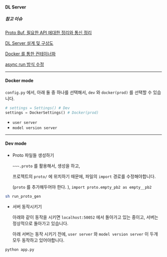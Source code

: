 #### DL Server 



##### 참고 이슈

[Proto Buf, 필요한 API 에대한 정리와 통신 정리](https://github.com/heojae/FoodImageRotationAdmin/issues/13)

[DL Server 설계 및 구상도](https://github.com/heojae/FoodImageRotationAdmin/issues/27)

[Docker 를 통한 컨테이너화](https://github.com/heojae/FoodImageRotationAdmin/issues/44)

[async run 방식 수정](https://github.com/heojae/FoodImageRotationAdmin/issues/45)



-----------

#### Docker mode

`config.py` 에서, 아래 둘 중 하나를 선택해서, `dev` 와 `docker(prod)` 를 선택할 수 있습니다.  

```python
# settings = Settings() # Dev 
settings = DockerSettings() # Docker(prod)
```

- `user server`
- `model version server`



-------------------------

#### Dev mode

- Proto 파일들 생성하기

  `~~~.proto`  를 활용해서,  생성을 하고, 

  프로젝트의 `proto/` 에 위치하기 때문에, 파일의 `import` 경로를 수정해야합니다. 

   (`proto` 를 추가해두어야 한다.  ),  `import proto.empty_pb2 as empty__pb2`

```sh
sh run_proto_gen 
```



- 서버 동작시키기

  아래와 같이 동작을 시키면 `localhost:50052` 에서 돌아가고 있는 중이고, 서버는 정상적으로 돌아가고 있습니다. 

  아래 서버는 동작 시키기 전에,  `user server` 와 `model version server` 이 두개 모두 동작하고 있어야합니다. 

```sh
python app.py
```